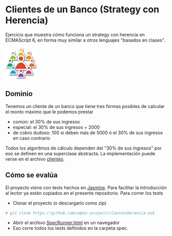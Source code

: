 
# Clientes de un Banco (Strategy con Herencia)

Ejercicio que muestra cómo funciona un strategy con herencia en ECMAScript 6, en forma muy similar a otros lenguajes "basados en clases". 

<img src="img/customer.png" height="100" width="100"/>

## Dominio

Tenemos un cliente de un banco que tiene tres formas posibles de calcular el monto máximo que le podemos prestar

* común: el 30% de sus ingresos
* especial: el 30% de sus ingresos + 2000
* de cobro dudoso: 100 si deben más de 5000 ó el 30% de sus ingresos en caso contrario

Todos los algoritmos de cálculo dependen del "30% de sus ingresos" por eso se definen en una superclase abstracta.
La implementación puede verse en el archivo [clientes](src/clientes.js).

## Cómo se evalúa

El proyecto viene con tests hechos en [Jasmine](https://jasmine.github.io/). Para facilitar la introducción al lector ya están copiados en el presente repositorio. Para correr los tests

* Clonar el proyecto (o descargarlo como zip)

```bash
# git clone https://github.com/uqbar-project/clientesHerencia-es6
```

* Abrir el archivo [SpecRunner.html](SpecRunner.html) en un navegador
* Eso corre todos los tests definidos en la carpeta spec.

